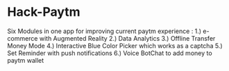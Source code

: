 # Hack-Paytm
Six Modules in one app for improving current paytm experience :
1.) e-commerce with Augmented Reality
2.) Data Analytics
3.) Offline Transfer Money Mode
4.) Interactive Blue Color Picker which works as a captcha
5.) Set Reminder with push notifications
6.) Voice BotChat to add money to paytm wallet
